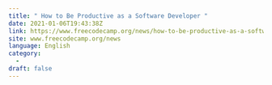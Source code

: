 ```yaml
---
title: " How to Be Productive as a Software Developer "
date: 2021-01-06T19:43:38Z
link: https://www.freecodecamp.org/news/how-to-be-productive-as-a-software-developer/?utm_medium=RSS&utm_source=news.12bit.vn
site: www.freecodecamp.org/news
language: English
category:
  -   
draft: false
---
```

